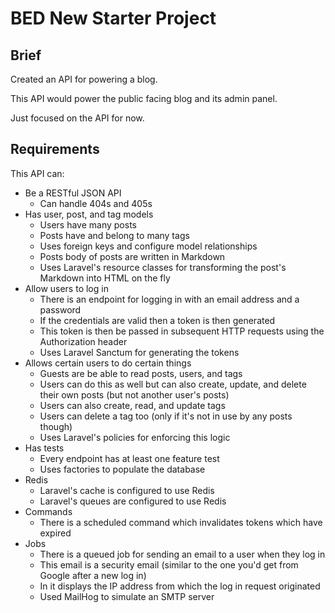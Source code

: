 # BED New Starter Project
## Brief
Created an API for powering a blog.
 
This API would power the public facing blog and its admin panel.

Just focused on the API for now.

## Requirements
This API can:
- Be a RESTful JSON API
    - Can handle 404s and 405s
- Has user, post, and tag models
    - Users have many posts
    - Posts have and belong to many tags
    - Uses foreign keys and configure model relationships
    - Posts body of posts are written in Markdown
    - Uses Laravel's resource classes for transforming the post's Markdown into HTML on the fly
 - Allow users to log in
    - There is an endpoint for logging in with an email address and a password
    - If the credentials are valid then a token is then generated
    - This token is then be passed in subsequent HTTP requests using the Authorization header
    - Uses Laravel Sanctum for generating the tokens
 - Allows certain users to do certain things
    - Guests are be able to read posts, users, and tags
    - Users can do this as well but can also create, update, and delete their own posts (but not another user's posts)
    - Users can also create, read, and update tags
    - Users can delete a tag too (only if it's not in use by any posts though)
    - Uses Laravel's policies for enforcing this logic
 - Has tests
    - Every endpoint has at least one feature test
    - Uses factories to populate the database
 - Redis
    - Laravel's cache is configured to use Redis
    - Laravel's queues are configured to use Redis
- Commands
    - There is a scheduled command which invalidates tokens which have expired
- Jobs
    - There is a queued job for sending an email to a user when they log in
    - This email is a security email (similar to the one you'd get from Google after a new log in)
    - In it displays the IP address from which the log in request originated
    - Used MailHog to simulate an SMTP server
